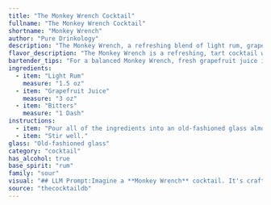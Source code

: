 ```yaml
---
title: "The Monkey Wrench Cocktail"
fullname: "The Monkey Wrench Cocktail"
shortname: "Monkey Wrench"
author: "Pure Drinkology"
description: "The Monkey Wrench, a refreshing blend of light rum, grapefruit juice, and bitters, belongs to the **Sour** family of cocktails. Its origins are unknown, but its simplicity and tartness likely made it a popular choice among sailors and laborers in the early 20th century. "
flavor_description: "The Monkey Wrench is a refreshing, tart cocktail with a citrusy punch. The light rum provides a smooth, sweet base, while the grapefruit juice delivers a bright, tangy flavor. A dash of bitters adds a subtle complexity and a hint of herbal notes, balancing out the sweetness and creating a well-rounded profile. "
bartender_tips: "For a balanced Monkey Wrench, fresh grapefruit juice is key. Use a good quality light rum, not overly sweet. A few dashes of Angostura bitters add complexity, but go easy – you don't want them to overpower the citrus. Shake well with ice to chill and dilute, then strain into a chilled coupe glass. A grapefruit wedge garnish adds a nice touch! "
ingredients:
  - item: "Light Rum"
    measure: "1.5 oz"
  - item: "Grapefruit Juice"
    measure: "3 oz"
  - item: "Bitters"
    measure: "1 Dash"
instructions:
  - item: "Pour all of the ingredients into an old-fashioned glass almost filled with ice cubes."
  - item: "Stir well."
glass: "Old-fashioned glass"
category: "cocktail"
has_alcohol: true
base_spirit: "rum"
family: "sour"
visual: "## LLM Prompt:Imagine a **Monkey Wrench** cocktail. It's crafted with **light rum**, **grapefruit juice**, and a dash of **bitters**.  **Describe the appearance of this cocktail:*** **Color:** What hues does the cocktail exhibit? Is it a vibrant pink, a more muted coral, or something else entirely?* **Clarity:** Is the cocktail clear, cloudy, or somewhere in between? * **Texture:** Is it smooth and silky, or does it have a slightly cloudy appearance due to the bitters? * **Garnish:** What, if any, garnish is used to elevate the visual appeal of the cocktail? Consider common garnishes like a grapefruit twist, a sprig of mint, or a maraschino cherry.* **Overall Impression:** What is the overall visual impression of the Monkey Wrench? Is it refreshing and bright, bold and vibrant, or something else entirely? Please provide a detailed description of the Monkey Wrench's appearance, capturing its essence with words. "
source: "thecocktaildb"
---
```


